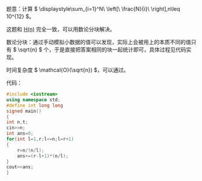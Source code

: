 题意：计算 $ \displaystyle\sum_{i=1}^N\ \left[\ \frac{N}{i}\ \right],n\leq 10^{12} $。

这题和 [H(n)](https://www.luogu.com.cn/problem/UVA11526)
完全一致，可以用数论分块解决。

数论分块：通过手动模拟小数据的值可以发现，实际上会被用上的本质不同的值只有 $ \sqrt{n} $ 个，于是直接把答案相同的块一起统计即可，具体过程见代码实现。

时间复杂度 $ \mathcal{O}(\sqrt{n}) $，可以通过。

代码：

```cpp
#include <iostream>
using namespace std;
#define int long long
signed main()
{
int n,t;
cin>>n;
int ans=0;
for(int l=1,r;l<=n;l=r+1)
{
	r=n/(n/l);
	ans+=(r-l+1)*(n/l);
}
cout<<ans;
}
```
